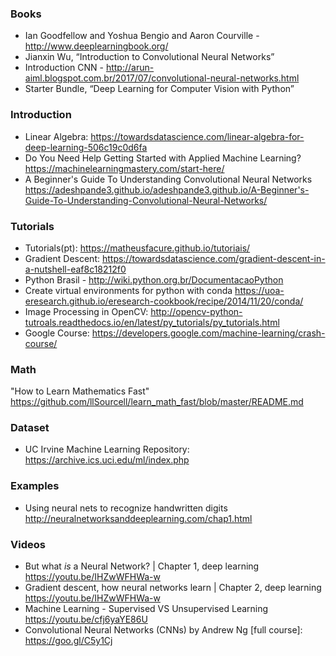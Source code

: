 
### Books
* Ian Goodfellow and Yoshua Bengio and Aaron Courville - http://www.deeplearningbook.org/
* Jianxin Wu, “Introduction to Convolutional Neural Networks”
* Introduction CNN - http://arun-aiml.blogspot.com.br/2017/07/convolutional-neural-networks.html
* Starter Bundle, “Deep Learning for Computer Vision with Python”

### Introduction
* Linear Algebra: https://towardsdatascience.com/linear-algebra-for-deep-learning-506c19c0d6fa 
* Do You Need Help Getting Started with Applied Machine Learning?
https://machinelearningmastery.com/start-here/
* A Beginner's Guide To Understanding Convolutional Neural Networks
https://adeshpande3.github.io/adeshpande3.github.io/A-Beginner's-Guide-To-Understanding-Convolutional-Neural-Networks/

### Tutorials
 * Tutorials(pt): https://matheusfacure.github.io/tutoriais/ 
 * Gradient Descent: https://towardsdatascience.com/gradient-descent-in-a-nutshell-eaf8c18212f0
 * Python Brasil - http://wiki.python.org.br/DocumentacaoPython 
 * Create virtual environments for python with conda
https://uoa-eresearch.github.io/eresearch-cookbook/recipe/2014/11/20/conda/
 * Image Processing in OpenCV: http://opencv-python-tutroals.readthedocs.io/en/latest/py_tutorials/py_tutorials.html 
 * Google Course: https://developers.google.com/machine-learning/crash-course/

### Math
"How to Learn Mathematics Fast" 
https://github.com/llSourcell/learn_math_fast/blob/master/README.md

### Dataset
* UC Irvine Machine Learning Repository: https://archive.ics.uci.edu/ml/index.php

### Examples
* Using neural nets to recognize handwritten digits
http://neuralnetworksanddeeplearning.com/chap1.html

### Videos
* But what *is* a Neural Network? | Chapter 1, deep learning
https://youtu.be/IHZwWFHWa-w
* Gradient descent, how neural networks learn | Chapter 2, deep learning
https://youtu.be/IHZwWFHWa-w
* Machine Learning - Supervised VS Unsupervised Learning
https://youtu.be/cfj6yaYE86U
* Convolutional Neural Networks (CNNs) by Andrew Ng [full course]: https://goo.gl/C5y1Cj 
